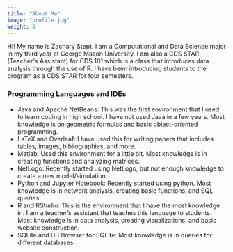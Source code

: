 ```yaml
---
title: "About Me"
image: "profile.jpg"
weight: 8
---
```


Hi! My name is Zachary Stept. I am a Computational and Data Science major in my third year at George Mason University. I am also a CDS STAR (Teacher's Assistant) for CDS 101 which is a class that introduces data analysis through the use of R. I have been introducing students to the program as a CDS STAR for four semesters.

### Programming Languages and IDEs

* Java and Apache NetBeans: This was the first environment that I used to learn coding in high school. I have not used Java in a few years. Most knowledge is on geometric formulas and basic object-oriented programming.
* LaTeX and Overleaf: I have used this for writing papers that includes tables, images, bibliographies, and more.
* Matlab: Used this environment for a little bit. Most knowledge is in creating functions and analyzing matrices.
* NetLogo: Recently started using NetLogo, but not enough knowledge to create a new model/simulation.
* Python and Jupyter Notebook: Recently started using python. Most knowledge is in network analysis, creating basic functions, and SQL queries.
* R and RStudio: This is the environment that I have the most knowledge in. I am a teacher’s assistant that teaches this language to students. Most knowledge is in data analysis, creating visualizations, and basic website construction.
* SQLite and DB Browser for SQLite: Most knowledge is in queries for different databases.